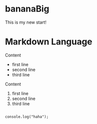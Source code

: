 # bananaBig
This is my new start!
<h1>Markdown Language</h1>

Content
<ul>
<li>first line</li>
<li>second line</li>
<li>third line</li>
</ul>

Content
<ol>
<li>first line</li>
<li>second line</li>
<li>third line</li>
</ol>

<p></p>
<pre>
<code>
console.log("haha");
</code>
</pre>
